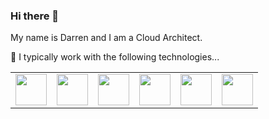 ### Hi there 👋

My name is Darren and I am a Cloud Architect.

🌱 I typically work with the following technologies... 
<table>
  <tbody>
      <tr>
          <td><img height=50 src="https://cdn.jsdelivr.net/gh/devicons/devicon/icons/googlecloud/googlecloud-original.svg"/></td>
          <td><img height=50 src="https://cdn.jsdelivr.net/gh/devicons/devicon/icons/terraform/terraform-original-wordmark.svg"/></td>
          <td><img height=50 src="https://cdn.jsdelivr.net/gh/devicons/devicon/icons/kubernetes/kubernetes-plain-wordmark.svg"/></td>        
          <td><img height=50 src="https://cdn.jsdelivr.net/gh/devicons/devicon/icons/python/python-original-wordmark.svg"/></td>
          <td><img height=50 src="https://cdn.jsdelivr.net/gh/devicons/devicon/icons/jupyter/jupyter-original-wordmark.svg"/></td>
          <td><img height=50 src="https://cdn.jsdelivr.net/gh/devicons/devicon/icons/docker/docker-original-wordmark.svg" /></td>
      </tr>
  </tbody>
</table>
